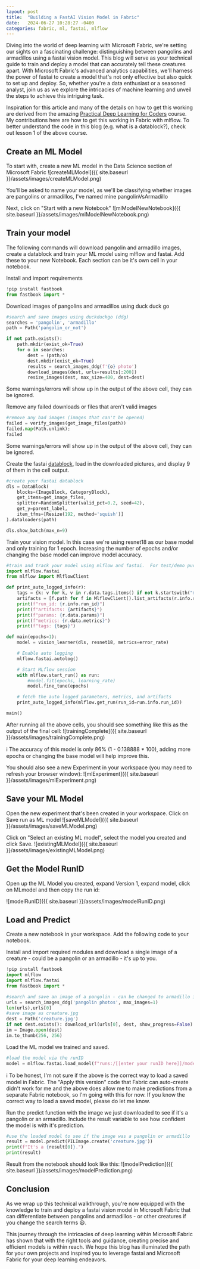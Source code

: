 ```yaml
---
layout: post
title:  "Building a FastAI Vision Model in Fabric"
date:   2024-06-27 10:28:27 -0400
categories: fabric, ml, fastai, mlflow
---
```


Diving into the world of deep learning with Microsoft Fabric, we're setting our sights on a fascinating challenge: distinguishing between pangolins and armadillos using a fastai vision model. This blog will serve as your technical guide to train and deploy a model that can accurately tell these creatures apart. With Microsoft Fabric's advanced analytics capabilities, we'll harness the power of fastai to create a model that's not only effective but also quick to set up and deploy. So, whether you're a data enthusiast or a seasoned analyst, join us as we explore the intricacies of machine learning and unveil the steps to achieve this intriguing task.

Inspiration for this article and many of the details on how to get this working are derived from the amazing [Practical Deep Learning for Coders](https://course.fast.ai/) course.  My contributions here are how to get this working in Fabric with mlflow.  To better understand the code in this blog (e.g. what is a datablock?), check out lesson 1 of the above course.

## Create an ML Model

To start with, create a new ML model in the Data Science section of Microsoft Fabric
![createMLModel]({{ site.baseurl }}/assets/images/createMLModel.png)

You'll be asked to name your model, as we'll be classifying whether images are pangolins or armadillos, I've named mine pangolinVsArmadillo

Next, click on "Start with a new Notebook"
![mlModelNewNotebook]({{ site.baseurl }}/assets/images/mlModelNewNotebook.png)

## Train your model
The following commands will download pangolin and armadillo images, create a datablock and train your ML model using mlflow and fastai.  Add these to your new Notebook.  Each section can be it's own cell in your notebook.

Install and import requirements

```python
!pip install fastbook
from fastbook import *
```
Download images of pangolins and armadillos using duck duck go

```python
#search and save images using duckduckgo (ddg)
searches = 'pangolin', 'armadillo'
path = Path('pangolin_or_not')

if not path.exists():
    path.mkdir(exist_ok=True)
    for o in searches:
        dest = (path/o)
        dest.mkdir(exist_ok=True)
        results = search_images_ddg(f'{o} photo')
        download_images(dest, urls=results[:200])
        resize_images(dest, max_size=400, dest=dest)
```

Some warnings/errors will show up in the output of the above cell, they can be ignored.

Remove any failed downloads or files that aren't valid images

```python
#remove any bad images (images that can't be opened)
failed = verify_images(get_image_files(path))
failed.map(Path.unlink);
failed
```

Some warnings/errors will show up in the output of the above cell, they can be ignored.

Create the fastai [datablock](https://docs.fast.ai/data.block.html), load in the downloaded pictures, and display 9 of them in the cell output.

```python
#create your fastai datablock
dls = DataBlock(
    blocks=(ImageBlock, CategoryBlock),
    get_items=get_image_files,
    splitter=RandomSplitter(valid_pct=0.2, seed=42),
    get_y=parent_label,
    item_tfms=[Resize(192, method='squish')]
).dataloaders(path)

dls.show_batch(max_n=9)
```

Train your vision model.  In this case we're using resnet18 as our base model and only training for 1 epoch.  Increasing the number of epochs and/or changing the base model can improve model accuracy.

```python
#train and track your model using mlflow and fastai.  For test/demo purposes, we'll only do a 1 epoch of training
import mlflow.fastai
from mlflow import MlflowClient

def print_auto_logged_info(r):
    tags = {k: v for k, v in r.data.tags.items() if not k.startswith("mlflow.")}
    artifacts = [f.path for f in MlflowClient().list_artifacts(r.info.run_id, "model")]
    print(f"run_id: {r.info.run_id}")
    print(f"artifacts: {artifacts}")
    print(f"params: {r.data.params}")
    print(f"metrics: {r.data.metrics}")
    print(f"tags: {tags}")

def main(epochs=1):
    model = vision_learner(dls, resnet18, metrics=error_rate)

    # Enable auto logging
    mlflow.fastai.autolog()

    # Start MLflow session
    with mlflow.start_run() as run:
        #model.fit(epochs, learning_rate)
        model.fine_tune(epochs)

    # fetch the auto logged parameters, metrics, and artifacts
    print_auto_logged_info(mlflow.get_run(run_id=run.info.run_id))

main()
```

After running all the above cells, you should see something like this as the output of the final cell:
![trainingComplete]({{ site.baseurl }}/assets/images/trainingComplete.png)

:information_source: The accuracy of this model is only 86% (1 - 0.138888 * 100), adding more epochs or changing the base model will help improve this.

You should also see a new Experiment in your workspace (you may need to refresh your browser window):
![mlExperiment]({{ site.baseurl }}/assets/images/mlExperiment.png)

## Save your ML Model

Open the new experiment that's been created in your workspace.  Click on Save run as ML model
![saveMLModel]({{ site.baseurl }}/assets/images/saveMLModel.png)

Click on "Select an existing ML model", select the model you created and click Save.
![existingMLModel]({{ site.baseurl }}/assets/images/existingMLModel.png)

## Get the Model RunID

Open up the ML Model you created, expand Version 1, expand model, click on MLmodel and then copy the run id:

![modelRunID]({{ site.baseurl }}/assets/images/modelRunID.png)

## Load and Predict

Create a new notebook in your workspace.  Add the following code to your notebook.

Install and import required modules and download a single image of a creature - could be a pangolin or an armadillo - it's up to you.

```python
!pip install fastbook
import mlflow
import mlflow.fastai
from fastbook import *

#search and save an image of a pangolin - can be changed to armadillo in the line below if you want
urls = search_images_ddg('pangolin photos', max_images=1)
len(urls),urls[0]
#save image as creature.jpg
dest = Path('creature.jpg')
if not dest.exists(): download_url(urls[0], dest, show_progress=False)
im = Image.open(dest)
im.to_thumb(256, 256)
```

Load the ML model we trained and saved.

```python
#load the model via the runID
model = mlflow.fastai.load_model(f"runs:/[[enter your runID here]]/model")
```

:information_source: To be honest, I'm not sure if the above is the correct way to load a saved model in Fabric.  The "Apply this version" code that Fabric can auto-create didn't work for me and the above does allow me to make predictions from a separate Fabric notebook, so I'm going with this for now.  If you know the correct way to load a saved model, please do let me know.

Run the predict function with the image we just downloaded to see if it's a pangolin or an armadillo.  Include the result variable to see how confident the model is with it's prediction.

```python
#use the loaded model to see if the image was a pangolin or armadillo
result = model.predict(PILImage.create('creature.jpg'))
print(f"It's a {result[0]}.")
print(result)
```

Result from the notebook should look like this:
![modelPrediction]({{ site.baseurl }}/assets/images/modelPrediction.png)

## Conclusion

As we wrap up this technical walkthrough, you're now equipped with the knowledge to train and deploy a fastai vision model in Microsoft Fabric that can differentiate between pangolins and armadillos - or other creatures if you change the search terms :smiley:. 

This journey through the intricacies of deep learning within Microsoft Fabric has shown that with the right tools and guidance, creating precise and efficient models is within reach. We hope this blog has illuminated the path for your own projects and inspired you to leverage fastai and Microsoft Fabric for your deep learning endeavors.